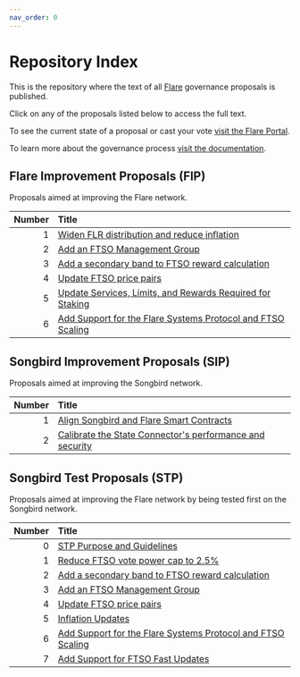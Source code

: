 ```yaml
---
nav_order: 0
---
```


# Repository Index

This is the repository where the text of all [Flare](https://flare.network) governance proposals is published.

Click on any of the proposals listed below to access the full text.

To see the current state of a proposal or cast your vote [visit the Flare Portal](https://portal.flare.network).

To learn more about the governance process [visit the documentation](https://docs.flare.network/tech/governance).

## Flare Improvement Proposals (FIP)

Proposals aimed at improving the Flare network.

| Number | Title                                                                       |
| -----: | :-------------------------------------------------------------------------- |
|      1 | [Widen FLR distribution and reduce inflation](FIP/FIP_1.md)                 |
|      2 | [Add an FTSO Management Group](FIP/FIP_2.md)                                |
|      3 | [Add a secondary band to FTSO reward calculation](FIP/FIP_3.md)             |
|      4 | [Update FTSO price pairs](FIP/FIP_4.md)                                     |
|      5 | [Update Services, Limits, and Rewards Required for Staking](FIP/FIP_5.md)   |
|      6 | [Add Support for the Flare Systems Protocol and FTSO Scaling](FIP/FIP_6.md) |

## Songbird Improvement Proposals (SIP)

Proposals aimed at improving the Songbird network.

| Number | Title                                                                    |
| -----: | :----------------------------------------------------------------------- |
|      1 | [Align Songbird and Flare Smart Contracts](SIP/SIP_1.md)                 |
|      2 | [Calibrate the State Connector's performance and security](SIP/SIP_2.md) |

## Songbird Test Proposals (STP)

Proposals aimed at improving the Flare network by being tested first on the Songbird network.

| Number | Title                                                                       |
| -----: | :-------------------------------------------------------------------------- |
|      0 | [STP Purpose and Guidelines](STP/STP_0.md)                                  |
|      1 | [Reduce FTSO vote power cap to 2.5%](STP/STP_1.md)                          |
|      2 | [Add a secondary band to FTSO reward calculation](STP/STP_2.md)             |
|      3 | [Add an FTSO Management Group](STP/STP_3.md)                                |
|      4 | [Update FTSO price pairs](STP/STP_4.md)                                     |
|      5 | [Inflation Updates](STP/STP_5.md)                                           |
|      6 | [Add Support for the Flare Systems Protocol and FTSO Scaling](STP/STP_6.md) |
|      7 | [Add Support for FTSO Fast Updates](STP/STP_7.md)                           |

<style>
    table thead tr th:first-child {
        width: 50px;
    }
</style>
